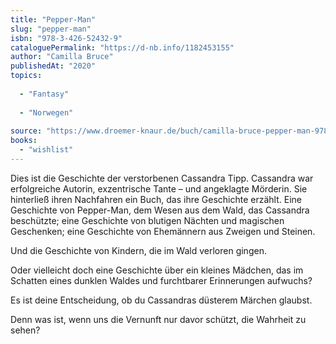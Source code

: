 ```yaml
---
title: "Pepper-Man"
slug: "pepper-man"
isbn: "978-3-426-52432-9"
cataloguePermalink: "https://d-nb.info/1182453155"
author: "Camilla Bruce"
publishedAt: "2020"
topics:
  
  - "Fantasy"
    
  - "Norwegen"
    
source: "https://www.droemer-knaur.de/buch/camilla-bruce-pepper-man-9783426524329"
books: 
  - "wishlist"
---
```

Dies ist die Geschichte der verstorbenen Cassandra Tipp. Cassandra war 
erfolgreiche Autorin, exzentrische Tante – und angeklagte Mörderin. Sie 
hinterließ ihren Nachfahren ein Buch, das ihre Geschichte erzählt. Eine 
Geschichte von Pepper-Man, dem Wesen aus dem Wald, das Cassandra beschützte; 
eine Geschichte von blutigen Nächten und magischen Geschenken; eine Geschichte 
von Ehemännern aus Zweigen und Steinen.

Und die Geschichte von Kindern, die im Wald verloren gingen.

Oder vielleicht doch eine Geschichte über ein kleines Mädchen, das im Schatten 
eines dunklen Waldes und furchtbarer Erinnerungen aufwuchs?

Es ist deine Entscheidung, ob du Cassandras düsterem Märchen glaubst.

Denn was ist, wenn uns die Vernunft nur davor schützt, die Wahrheit zu sehen?